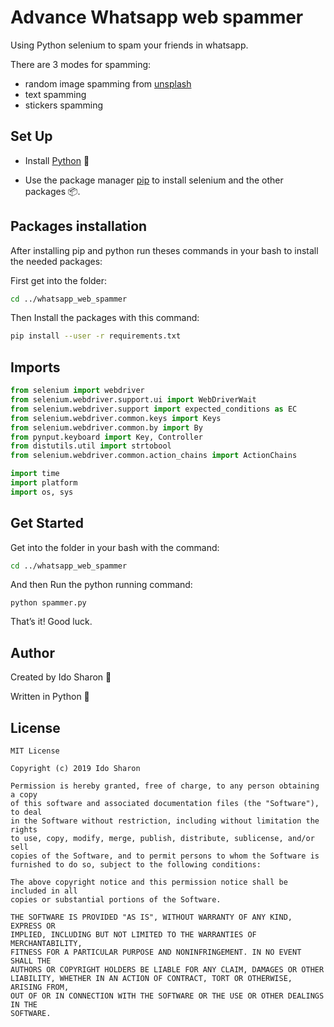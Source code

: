 # Advance Whatsapp web spammer

Using Python selenium to spam your friends in whatsapp.

There are 3 modes for spamming:
* random image spamming from [unsplash](https://source.unsplash.com/)
* text spamming
* stickers spamming

## Set Up

* Install [Python](https://www.python.org/) 🐍 

* Use the package manager [pip](https://pip.pypa.io/en/stable/) to install selenium and the other packages 📦.

## Packages installation

After installing pip and python run theses commands in your bash to install the needed packages:

First get into the folder:
```bash
cd ../whatsapp_web_spammer
```

Then Install the packages with this command:

```bash
pip install --user -r requirements.txt
```

## Imports

```python
from selenium import webdriver
from selenium.webdriver.support.ui import WebDriverWait
from selenium.webdriver.support import expected_conditions as EC
from selenium.webdriver.common.keys import Keys
from selenium.webdriver.common.by import By
from pynput.keyboard import Key, Controller
from distutils.util import strtobool
from selenium.webdriver.common.action_chains import ActionChains

import time
import platform
import os, sys
```

## Get Started

Get into the folder in your bash with the command:
```bash
cd ../whatsapp_web_spammer
```
And then Run the python running command:
```
python spammer.py
```

That’s it! Good luck.

## Author

Created by Ido Sharon 🐶 

Written in Python 🐍

## License
```
MIT License

Copyright (c) 2019 Ido Sharon

Permission is hereby granted, free of charge, to any person obtaining a copy
of this software and associated documentation files (the "Software"), to deal
in the Software without restriction, including without limitation the rights
to use, copy, modify, merge, publish, distribute, sublicense, and/or sell
copies of the Software, and to permit persons to whom the Software is
furnished to do so, subject to the following conditions:

The above copyright notice and this permission notice shall be included in all
copies or substantial portions of the Software.

THE SOFTWARE IS PROVIDED "AS IS", WITHOUT WARRANTY OF ANY KIND, EXPRESS OR
IMPLIED, INCLUDING BUT NOT LIMITED TO THE WARRANTIES OF MERCHANTABILITY,
FITNESS FOR A PARTICULAR PURPOSE AND NONINFRINGEMENT. IN NO EVENT SHALL THE
AUTHORS OR COPYRIGHT HOLDERS BE LIABLE FOR ANY CLAIM, DAMAGES OR OTHER
LIABILITY, WHETHER IN AN ACTION OF CONTRACT, TORT OR OTHERWISE, ARISING FROM,
OUT OF OR IN CONNECTION WITH THE SOFTWARE OR THE USE OR OTHER DEALINGS IN THE
SOFTWARE.
```
